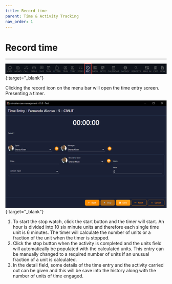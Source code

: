 ```yaml
---
title: Record time
parent: Time & Activity Tracking
nav_order: 1
---
```


# Record time

---

<!-- prettier-ignore -->
[![Menu](/assets/images/menu-4-rec.png)](/assets/images/menu-4-rec.png){:target="_blank"}

Clicking the record icon on the menu bar will open the time entry screen. Presenting a timer.

<!-- prettier-ignore -->
[![Time Entry](/assets/images/time-entry.png)](/assets/images/time-entry.png){:target="_blank"}

1. To start the stop watch, click the start button and the timer will start. An hour is divided into 10 six minute units and therefore each single time unit is 6 minutes. The timer will calculate the number of units or a fraction of the unit when the timer is stopped.
2. Click the stop button when the activity is completed and the units field will automatically be populated with the calculated units. This entry can be manually changed to a required number of units if an unusual fraction of a unit is calculated.
3. In the detail field, some details of the time entry and the activity carried out can be given and this will be save into the history along with the number of units of time engaged.
